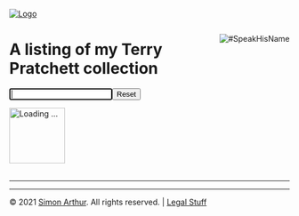 <script src="https://www.simonarthur.co.uk/includes/scripts/md-page.js"></script>

[![Logo](https://www.simonarthur.co.uk/includes/images/anomis66_jack.png "Keep It Simple, Simon")][home]







<div style="float: right">

![#SpeakHisName](https://www.simonarthur.co.uk/includes/images/bumble-bee_150s.png "Bumble Bee")

</div>

A listing of my Terry Pratchett collection
==========================================

<blockquote id="quotes"></blockquote>
<script src="https://www.simonarthur.co.uk/includes/scripts/random.quotes.pratchett.js"></script>

<form action="#">
	<p><input type="text" name="quicksearch" id="quicksearch" autofocus /><input type="reset" /></p>
</form>

<div id="loading">
	<img src="https://www.simonarthur.co.uk/includes/images/loading-gray.gif" alt="Loading ... " width="100" />
</div>

<div id="csv-list">&nbsp;</div>

<script>
/* LOAD TSV OF MOVIES
------------------------------ */
document.getElementById("loading").style.display = ""; // show the loading image

if (window.XMLHttpRequest) {
	// ---- Code for IE7+, Firefox, Chrome, Opera, Safari -----
	xhttp=new XMLHttpRequest();
} 
else {  
	// ----- Code for IE6, IE5 -----
	xhttp=new ActiveXObject("Microsoft.XMLHTTP");
}
xhttp.onreadystatechange = function() {
	if (this.readyState == 4 && this.status == 200) {
		document.getElementById("loading").style.display = "none"; // hide the loading image
		doStuff(this.responseText); // if successful do stuff with it.
	}
};
var rnd = (Math.random() * (1000-0+1) ) << 0; // random() cache buster;
xhttp.open("GET", "mybooks.tsv?" + rnd, true);
xhttp.send();

/* FUNCTION TO DO STUFF WITH AJAX RESPONSE
------------------------------ */
function doStuff(file) {
	// Add SPACE after commas.
	file = file.replace(/(?:\,)/g, ', ');				
	// replace DELIMITER with next record code
	file = file.replace(/(?:\|)/g, '</td><td>');
	// replace EOL with next record code
	file = file.replace(/(?:\r\n|\r|\n)/g, '</tr><tr><td>');  
	// replace \N with space
	file = file.replace(/(?:\\N)/g, '&nbsp;');
	// top & tail the output to ensure valid html
	document.getElementById("csv-list").innerHTML = '<table><tr><td>' + file + '</tr></table>';
}
</script>

<script src="https://www.simonarthur.co.uk/includes/scripts/jquery-3.5.1.min.js"></script>
<script src="https://www.simonarthur.co.uk/includes/scripts/quick-filter.js"></script>





------

<ul id="myNavbar" class="columns"></ul>
<script src="https://www.simonarthur.co.uk/includes/scripts/navigation.main.js"></script>

------

&copy; 2021 [Simon Arthur][home].  All rights reserved. | [Legal Stuff][legal]

[home]: <https://www.simonarthur.co.uk/> "Keep It Simple, Simon"
[legal]: <https://www.simonarthur.co.uk/legal.html> "Legal Stuff"